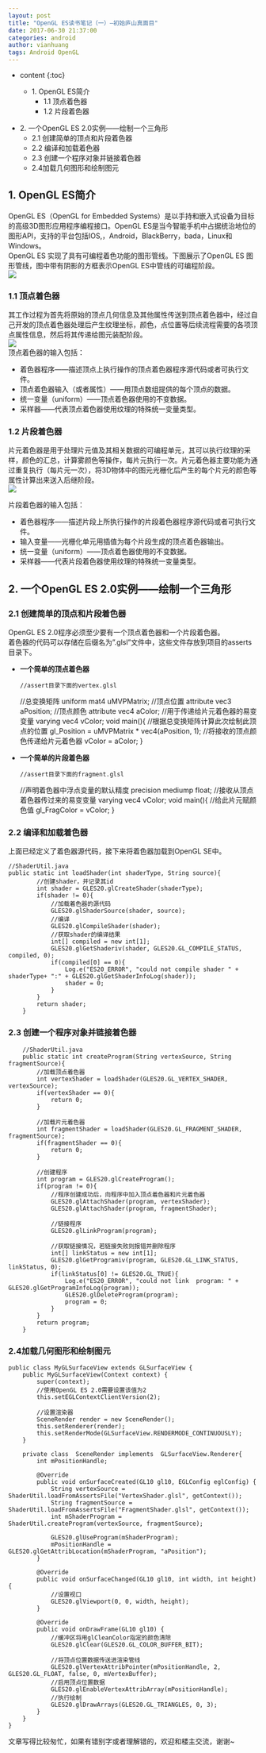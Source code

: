 ```yaml
---
layout: post
title: "OpenGL ES读书笔记（一）—初始庐山真面目"
date: 2017-06-30 21:37:00
categories: android
author: vianhuang
tags: Android OpenGL
---
```


* content
{:toc}



  * 1\. OpenGL ES简介
    * 1.1 顶点着色器
    * 1.2 片段着色器
<!--more-->
  * 2\. 一个OpenGL ES 2.0实例——绘制一个三角形
    * 2.1 创建简单的顶点和片段着色器
    * 2.2 编译和加载着色器
    * 2.3 创建一个程序对象并链接着色器
    * 2.4加载几何图形和绘制图元

## 1\. OpenGL ES简介

OpenGL ES（OpenGL for Embedded Systems）是以手持和嵌入式设备为目标的高级3D图形应用程序编程接口。OpenGL
ES是当今智能手机中占据统治地位的图形API，支持的平台包括IOS,，Android，BlackBerry，bada，Linux和Windows。  
OpenGL ES 实现了具有可编程着色功能的图形管线。下图展示了OpenGL ES 图形管线，图中带有阴影的方框表示OpenGL ES中管线的可编程阶段。  
![](/image/opengl_es_du_shu_bi_ji__yi__chu_shi_lu_shan_zhen_mian_mu/bed68d59028baaf5ddda621d0c9b196ca19901b2e072f4879772e2e7de2f5375)

### 1.1 顶点着色器

其工作过程为首先将原始的顶点几何信息及其他属性传送到顶点着色器中，经过自己开发的顶点着色器处理后产生纹理坐标，颜色，点位置等后续流程需要的各项顶点属性信息，然后将其传递给图元装配阶段。  
![](/image/opengl_es_du_shu_bi_ji__yi__chu_shi_lu_shan_zhen_mian_mu/16559f7ffb43acd09b53c950b5e25d3dfd177eff12a5db8e66fe5895d23985da)  
顶点着色器的输入包括：

  * 着色器程序——描述顶点上执行操作的顶点着色器程序源代码或者可执行文件。
  * 顶点着色器输入（或者属性）——用顶点数组提供的每个顶点的数据。
  * 统一变量（uniform）——顶点着色器使用的不变数据。
  * 采样器——代表顶点着色器使用纹理的特殊统一变量类型。

### 1.2 片段着色器

片元着色器是用于处理片元值及其相关数据的可编程单元，其可以执行纹理的采样，颜色的汇总，计算雾颜色等操作，每片元执行一次。片元着色器主要功能为通过重复执行（每片元一次），将3D物体中的图元光栅化后产生的每个片元的颜色等属性计算出来送入后继阶段。  
![](/image/opengl_es_du_shu_bi_ji__yi__chu_shi_lu_shan_zhen_mian_mu/c372fe09285e5b04a93c088f3ab80b8ce762925ad77ea65dbfbb10ea073cb819)

片段着色器的输入包括：

  * 着色器程序——描述片段上所执行操作的片段着色器程序源代码或者可执行文件。
  * 输入变量——光栅化单元用插值为每个片段生成的顶点着色器输出。
  * 统一变量（uniform）——顶点着色器使用的不变数据。
  * 采样器——代表片段着色器使用纹理的特殊统一变量类型。 

## 2\. 一个OpenGL ES 2.0实例——绘制一个三角形

### 2.1 创建简单的顶点和片段着色器

OpenGL ES 2.0程序必须至少要有一个顶点着色器和一个片段着色器。  
着色器的代码可以存储在后缀名为”.glsl”文件中，这些文件存放到项目的asserts目录下。

  * **一个简单的顶点着色器**
    
        //assert目录下面的vertex.glsl
    //总变换矩阵
    uniform mat4 uMVPMatrix;
    //顶点位置
    attribute vec3 aPosition;
    //顶点颜色
    attribute vec4 aColor;
    //用于传递给片元着色器的易变变量
    varying vec4 vColor;
    void main(){
      //根据总变换矩阵计算此次绘制此顶点的位置
      gl_Position = uMVPMatrix * vec4(aPosition, 1);
      //将接收的顶点颜色传递给片元着色器
      vColor = aColor;
    }
    

  * **一个简单的片段着色器**
    
        //assert目录下面的fragment.glsl
    //声明着色器中浮点变量的默认精度
    precision mediump float;
    //接收从顶点着色器传过来的易变变量
    varying vec4 vColor;
    void main(){
      //给此片元赋颜色值
      gl_FragColor = vColor;
    }
    

### 2.2 编译和加载着色器

上面已经定义了着色器源代码，接下来将着色器加载到OpenGL SE中。

    
    
    //ShaderUtil.java
    public static int loadShader(int shaderType, String source){
            //创建shader，并记录其id
            int shader = GLES20.glCreateShader(shaderType);
            if(shader != 0){
                //加载着色器的源代码
                GLES20.glShaderSource(shader, source);
                //编译
                GLES20.glCompileShader(shader);
                //获取shader的编译结果
                int[] compiled = new int[1];
                GLES20.glGetShaderiv(shader, GLES20.GL_COMPILE_STATUS, compiled, 0);
                if(compiled[0] == 0){
                    Log.e("ES20_ERROR", "could not compile shader " + shaderType+ ":" + GLES20.glGetShaderInfoLog(shader));
                    shader = 0;
                }
            }
            return shader;
        }
    

### 2.3 创建一个程序对象并链接着色器

    
    
        //ShaderUtil.java
        public static int createProgram(String vertexSource, String fragmentSource){
            //加载顶点着色器
            int vertexShader = loadShader(GLES20.GL_VERTEX_SHADER, vertexSource);
            if(vertexShader == 0){
                return 0;
            }
    
            //加载片元着色器
            int fragmentShader = loadShader(GLES20.GL_FRAGMENT_SHADER, fragmentSource);
            if(fragmentShader == 0){
                return 0;
            }
    
            //创建程序
            int program = GLES20.glCreateProgram();
            if(program != 0){
                //程序创建成功后，向程序中加入顶点着色器和片元着色器
                GLES20.glAttachShader(program, vertexShader);
                GLES20.glAttachShader(program, fragmentShader);
    
                //链接程序
                GLES20.glLinkProgram(program);
    
                //获取链接情况，若链接失败则报错并删除程序
                int[] linkStatus = new int[1];
                GLES20.glGetProgramiv(program, GLES20.GL_LINK_STATUS, linkStatus, 0);
                if(linkStatus[0] != GLES20.GL_TRUE){
                    Log.e("ES20_ERROR", "could not link  program: " + GLES20.glGetProgramInfoLog(program));
                    GLES20.glDeleteProgram(program);
                    program = 0;
                }
            }
            return program;
        }
    

### 2.4加载几何图形和绘制图元

    
    
    public class MyGLSurfaceView extends GLSurfaceView {
        public MyGLSurfaceView(Context context) {
            super(context);
            //使用OpenGL ES 2.0需要设置该值为2
            this.setEGLContextClientVersion(2);
    
            //设置渲染器
            SceneRender render = new SceneRender();
            this.setRenderer(render);
            this.setRenderMode(GLSurfaceView.RENDERMODE_CONTINUOUSLY);
        }
    
        private class  SceneRender implements  GLSurfaceView.Renderer{
            int mPositionHandle;
    
            @Override
            public void onSurfaceCreated(GL10 gl10, EGLConfig eglConfig) {
                String vertexSource = ShaderUtil.loadFromAssertsFile("VertexShader.glsl", getContext());
                String fragmentSource = ShaderUtil.loadFromAssertsFile("FragmentShader.glsl", getContext());
                int mShaderProgram = ShaderUtil.createProgram(vertexSource, fragmentSource);
    
                GLES20.glUseProgram(mShaderProgram);
                mPositionHandle = GLES20.glGetAttribLocation(mShaderProgram, "aPosition");
            }
    
            @Override
            public void onSurfaceChanged(GL10 gl10, int width, int height) {
                //设置视口
                GLES20.glViewport(0, 0, width, height);
            }
    
            @Override
            public void onDrawFrame(GL10 gl10) {
                //缓冲区将用glCleanColor指定的颜色清除
                GLES20.glClear(GLES20.GL_COLOR_BUFFER_BIT);
    
                //将顶点位置数据传送进渲染管线
                GLES20.glVertexAttribPointer(mPositionHandle, 2, GLES20.GL_FLOAT, false, 0, mVertexBuffer);
                //启用顶点位置数据
                GLES20.glEnableVertexAttribArray(mPositionHandle);
                //执行绘制
                GLES20.glDrawArrays(GLES20.GL_TRIANGLES, 0, 3);
            }
        }
    }
    

文章写得比较匆忙，如果有错别字或者理解错的，欢迎和楼主交流，谢谢~

